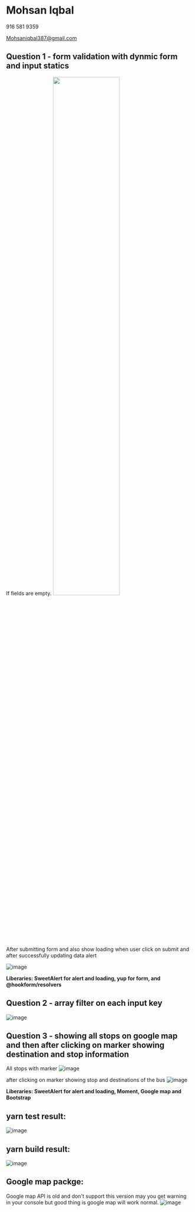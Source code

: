 Mohsan Iqbal
==============
916 581 9359

Mohsaniqbal387@gmail.com

Question 1 - form validation with dynmic form and input statics
--------------

If fields are empty.
<img src="https://user-images.githubusercontent.com/14177203/115186494-b1980280-a096-11eb-8966-0731e6777089.png" data-canonical-src="https://user-images.githubusercontent.com/14177203/115186494-b1980280-a096-11eb-8966-0731e6777089.png" width="60%" height="auto" />

After submitting form and also show loading when user click on submit and after successfully updating data alert

![image](https://user-images.githubusercontent.com/14177203/115188673-1bfe7200-a09a-11eb-805d-a120634371db.png)

**Liberaries:  SweetAlert for alert and loading, yup for form, and @hookform/resolvers**

Question 2 - array filter on each input key
--------------

![image](https://user-images.githubusercontent.com/14177203/115187336-fa03f000-a097-11eb-9e30-c70f42eb237c.png)


Question 3 - showing all stops on google map and then after clicking on marker showing destination and stop information
--------------

All stops with marker
![image](https://user-images.githubusercontent.com/14177203/115188879-713a8380-a09a-11eb-963f-5ad3c82c57cd.png)

after clicking on marker showing stop and destinations of the bus
![image](https://user-images.githubusercontent.com/14177203/115188957-93340600-a09a-11eb-80f3-613fa95526ba.png)

**Liberaries:  SweetAlert for alert and loading, Moment, Google map and Bootstrap**

yarn test result:
--------------

![image](https://user-images.githubusercontent.com/14177203/115190092-5c5eef80-a09c-11eb-82b1-603965596ed4.png)

yarn build result:
--------------

![image](https://user-images.githubusercontent.com/14177203/115190197-887a7080-a09c-11eb-86ab-aee2a3c6c174.png)

Google map packge:
--------------

Google map API is old and don't support this version may you get warning in your console but good thing is google map will work normal.
![image](https://user-images.githubusercontent.com/14177203/115189956-2d487e00-a09c-11eb-93fd-ab459f97aa01.png)
